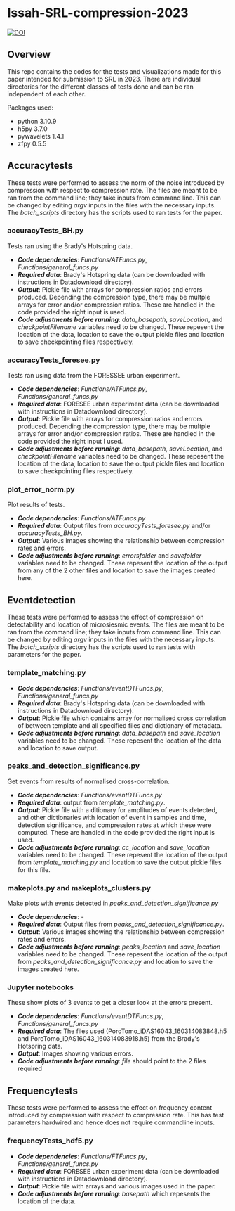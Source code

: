 # Issah-SRL-compression-2023
[![DOI](https://zenodo.org/badge/505936568.svg)](https://zenodo.org/badge/latestdoi/505936568)

## Overview

This repo contains the codes for the tests and visualizations made for this paper intended for submission to SRL in 2023. There are individual directories for the different classes of tests done and can be ran independent of each other.

Packages used:

- python 3.10.9
- h5py 3.7.0
- pywavelets 1.4.1
- zfpy 0.5.5

## Accuracytests

These tests were performed to assess the norm of the noise introduced by compression with respect to compression rate. The files are meant to be ran from the command line; they take inputs from command line. This can be changed by editing *argv* inputs in the files with the necessary inputs. The *batch_scripts* directory has the scripts used to ran tests for the paper.

### accuracyTests_BH.py

Tests ran using the Brady's Hotspring data.

- ***Code dependencies***: *Functions/ATFuncs.py*, *Functions/general_funcs.py*
- ***Required data***: Brady's Hotspring data (can be downloaded with instructions in Datadownload directory).
- ***Output***: Pickle file with arrays for compression ratios and errors produced. Depending the compression type, there may be multple arrays for error and/or compression ratios. These are handled in the code provided the right input is used.
- ***Code adjustments before running***: *data_basepath*, *saveLocation*, and *checkpointFilename* variables need to be changed. These repesent the location of the data, location to save the output pickle files and location to save checkpointing files respectively.

### accuracyTests_foresee.py

Tests ran using data from the FORESSEE urban experiment.

- ***Code dependencies***: *Functions/ATFuncs.py*, *Functions/general_funcs.py*
- ***Required data***: FORESEE urban experiment data (can be downloaded with instructions in Datadownload directory).
- ***Output***: Pickle file with arrays for compression ratios and errors produced. Depending the compression type, there may be multple arrays for error and/or compression ratios. These are handled in the code provided the right input I used.
- ***Code adjustments before running***: *data_basepath*, *saveLocation*, and *checkpointFilename* variables need to be changed. These repesent the location of the data, location to save the output pickle files and location to save checkpointing files respectively.

### plot_error_norm.py

Plot results of tests.

- ***Code dependencies***: *Functions/ATFuncs.py*
- ***Required data***: Output files from *accuracyTests_foresee.py* and/or *accuracyTests_BH.py*.
- ***Output***: Various images showing the relationship between compression rates and errors.
- ***Code adjustments before running***: *errorsfolder* and *savefolder* variables need to be changed. These repesent the location of the output from any of the 2 other files and location to save the images created here.

## Eventdetection

These tests were performed to assess the effect of compression on detectability and location of microsiesmic events. The files are meant to be ran from the command line; they take inputs from command line. This can be changed by editing *argv* inputs in the files with the necessary inputs. The *batch_scripts* directory has the scripts used to ran tests with parameters for the paper.

### template_matching.py

- ***Code dependencies***: *Functions/eventDTFuncs.py*, *Functions/general_funcs.py*
- ***Required data***: Brady's Hotspring data (can be downloaded with instructions in Datadownload directory).
- ***Output***: Pickle file which contains array for normalised cross correlation of between template and all specified files and dictionary of metadata.
- ***Code adjustments before running***: *data_basepath* and *save_location* variables need to be changed. These repesent the location of the data and location to save output.

### peaks_and_detection_significance.py

Get events from results of normalised cross-correlation.

- ***Code dependencies***: *Functions/eventDTFuncs.py*
- ***Required data***: output from *template_matching.py*.
- ***Output***: Pickle file with a ditionary for amplitudes of events detected, and other dictionaries with location of event in samples and time, detection significance, and compression rates at which these were computed. These are handled in the code provided the right input is used.
- ***Code adjustments before running***: *cc_location* and *save_location* variables need to be changed. These repesent the location of the output from *template_matching.py* and location to save the output pickle files for this file.

### makeplots.py and makeplots_clusters.py

Make plots with events detected in *peaks_and_detection_significance.py*

- ***Code dependencies***: -
- ***Required data***: Output files from *peaks_and_detection_significance.py*.
- ***Output***: Various images showing the relationship between compression rates and errors.
- ***Code adjustments before running***: *peaks_location* and *save_location* variables need to be changed. These repesent the location of the output from *peaks_and_detection_significance.py* and location to save the images created here.

### Jupyter notebooks

These show plots of 3 events to get a closer look at the errors present.

- ***Code dependencies***: *Functions/eventDTFuncs.py*, *Functions/general_funcs.py*
- ***Required data***: The files used (PoroTomo_iDAS16043_160314083848.h5 and PoroTomo_iDAS16043_160314083918.h5) from the Brady's Hotspring data.
- ***Output***: Images showing various errors.
- ***Code adjustments before running***: *file* should point to the 2 files required

## Frequencytests

These tests were performed to assess the effect on frequency content introduced by compression with respect to compression rate. This has test parameters hardwired and hence does not require commandline inputs.

### frequencyTests_hdf5.py

- ***Code dependencies***: *Functions/FTFuncs.py*, *Functions/general_funcs.py*
- ***Required data***: FORESEE urban experiment data (can be downloaded with instructions in Datadownload directory).
- ***Output***: Pickle file with arrays and various images used in the paper. 
- ***Code adjustments before running***: *basepath* which repesents the location of the data.
